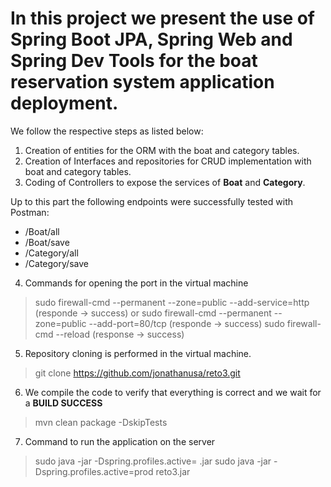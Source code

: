 # In this project we present the use of Spring Boot JPA, Spring Web and Spring Dev Tools for the boat reservation system application deployment.

We follow the respective steps as listed below:

1. Creation of entities for the ORM with the boat and category tables.
2. Creation of Interfaces and repositories for CRUD implementation with boat and category tables.
3. Coding of Controllers to expose the services of **Boat** and **Category**.

Up to this part the following endpoints were successfully tested with Postman: 
* /Boat/all
* /Boat/save
* /Category/all
* /Category/save

4. Commands for opening the port in the virtual machine
> sudo firewall-cmd --permanent --zone=public --add-service=http (responde -> success)
or
> sudo firewall-cmd --permanent --zone=public --add-port=80/tcp (responde -> success)
> sudo firewall-cmd --reload (response -> success)

5. Repository cloning is performed in the virtual machine.
> git clone https://github.com/jonathanusa/reto3.git

6. We compile the code to verify that everything is correct and we wait for a **BUILD SUCCESS**
> mvn clean package -DskipTests

7. Command to run the application on the server
> sudo java -jar -Dspring.profiles.active=<properties profile p.e. prod> <filename>.jar
> sudo java -jar -Dspring.profiles.active=prod reto3.jar

